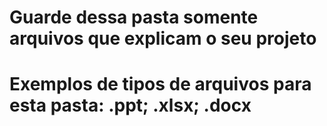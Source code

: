 # Guarde dessa pasta somente arquivos que explicam o seu projeto
# Exemplos de tipos de arquivos para esta pasta: .ppt; .xlsx; .docx
